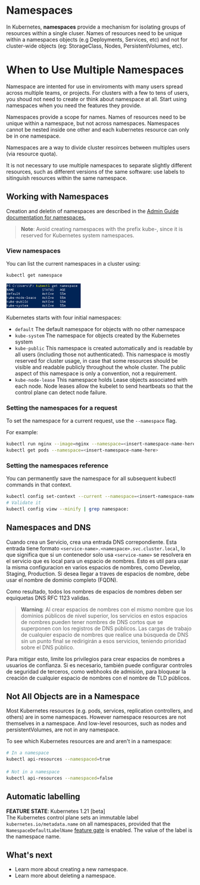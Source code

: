 # Namespaces

In Kubernetes, **namespaces** provide a mechanism for isolating groups of resources within a single cluser. Names of resources need to be unique within a namespaces objects (e.g Deployments, Services, etc) and not for cluster-wide objects (eg: StorageClass, Nodes, PersistentVolumes, etc).

# When to Use Multiple Namespaces

Namespace are intented for use in enviroments with many users spread across multiple teams, or projects. For clusters with a few to tens of users, you shoud not need to create or think about namespace at all. Start using namespaces when you need the features they provide.

Namespaces provide a scope for names. Names of resources need to be unique within a namespace, but not across namespaces. Namespaces cannot be nested inside one other and each kubernetes resource can only be in one namespace.

Namespaces are a way to divide cluster resoirces between multiples users (via resource quota).

It is not necessary to use multiple namespaces to separate slightly different resources, such as different versions of the same software: use labels to sitinguish resources within the same namespace.

## Working with Namespaces

Creation and deletin of namespaces are described in the [Admin Guide documentation for namespaces.](https://kubernetes.io/docs/tasks/administer-cluster/namespaces/)

> **Note**: Avoid creating namespaces with the prefix kube-, since it is reserved for Kubernetes system namespaces.


### View namespaces
You can list the current namespaces in a cluster using:
```bash
kubectl get namespace
```
<img src="./img/get-namespaces.png" alt="drawing" width="200"/>

Kubernetes starts with four initial namespaces:

* `default` The default namespace for objects with no other namespace
* `kube-system` The namespace for objects created by the Kubernetes system
* `kube-public` This namespace is created automatically and is readable by all users (including those not authenticated). This namespace is mostly reserved for cluster usage, in case that some resources should be visible and readable publicly throughout the whole cluster. The public aspect of this namespace is only a convention, not a requirement.
* `kube-node-lease` This namespace holds Lease objects associated with each node. Node leases allow the kubelet to send heartbeats so that the control plane can detect node failure.

### Setting the namespaces for a request

To set the namespace for a current request, use the `--namespace` flag.

For example:
```bash
kubectl run nginx --image=nginx --namespace=<insert-namespace-name-here>
kubectl get pods --namespace=<insert-namespace-name-here>
```

### Setting the namespaces reference
You can permanently save the namespace for all subsequent kubectl commands in that context.
```bash
kubectl config set-context --current --namespace=<insert-namespace-name-here>
# Validate it
kubectl config view --minify | grep namespace:
```

## Namespaces and DNS
Cuando crea un Servicio, crea una entrada DNS correpondiente. Esta entrada tiene formato `<service-name>.<namespace>.svc.cluster.local`, lo que significa que si un contenedor solo usa `<service-name>` se resolvera en el servicio que es local para un espacio de nombres. Esto es util para usar la misma configuracion en varios espacios de nombres, como Develop, Staging, Production. Si desea llegar a traves de espacios de nombre, debe usar el nombre de dominio completo (FQDN).

Como resultado, todos los nombres de espacios de nombres deben ser equiquetas DNS RFC 1123 validas.

> **Warning**: Al crear espacios de nombres con el mismo nombre que los dominios públicos de nivel superior, los servicios en estos espacios de nombres pueden tener nombres de DNS cortos que se superponen con los registros de DNS públicos. Las cargas de trabajo de cualquier espacio de nombres que realice una búsqueda de DNS sin un punto final se redirigirán a esos servicios, teniendo prioridad sobre el DNS público.

Para mitigar esto, limite los privilegios para crear espacios de nombres a usuarios de confianza. Si es necesario, también puede configurar controles de seguridad de terceros, como webhooks de admisión, para bloquear la creación de cualquier espacio de nombres con el nombre de TLD públicos.


## Not All Objects are in a Namespace  
Most Kubernetes resources (e.g. pods, services, replication controllers, and others) are in some namespaces. However namespace resources are not themselves in a namespace. And low-level resources, such as nodes and persistentVolumes, are not in any namespace.

To see which Kubernetes resources are and aren't in a namespace:

```bash
# In a namespace
kubectl api-resources --namespaced=true

# Not in a namespace
kubectl api-resources --namespaced=false
```

## Automatic labelling

**FEATURE STATE**: Kubernetes 1.21 [beta] <br>
The Kubernetes control plane sets an immutable label `kubernetes.io/metadata.name` on all namespaces, provided that the `NamespaceDefaultLabelName` [feature gate](https://kubernetes.io/docs/reference/command-line-tools-reference/feature-gates/) is enabled. The value of the label is the namespace name.

## What's next
* Learn more about creating a new namespace.
* Learn more about deleting a namespace.

